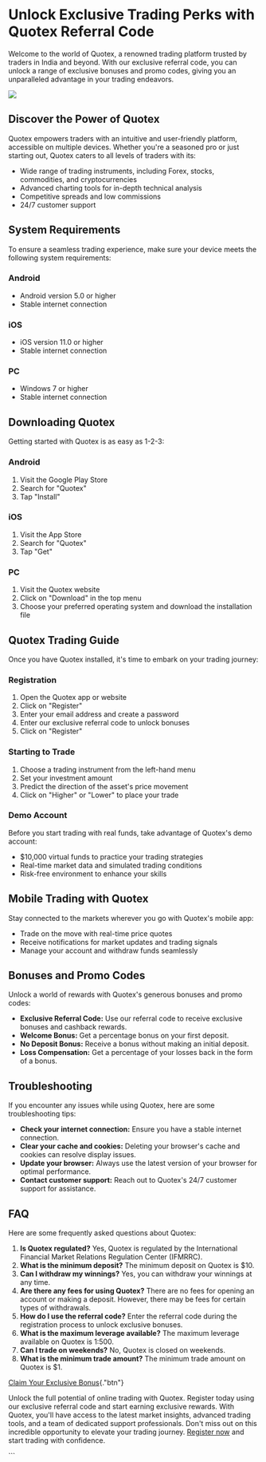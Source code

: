 # Unlock Exclusive Trading Perks with Quotex Referral Code

Welcome to the world of Quotex, a renowned trading platform trusted by
traders in India and beyond. With our exclusive referral code, you can
unlock a range of exclusive bonuses and promo codes, giving you an
unparalleled advantage in your trading endeavors.

[![](https://static.quotex.io/files/4_en/300_250.jpg)](https://traff.sbs/brokerqxlid)

## Discover the Power of Quotex

Quotex empowers traders with an intuitive and user-friendly platform,
accessible on multiple devices. Whether you\'re a seasoned pro or just
starting out, Quotex caters to all levels of traders with its:

-   Wide range of trading instruments, including Forex, stocks,
    commodities, and cryptocurrencies
-   Advanced charting tools for in-depth technical analysis
-   Competitive spreads and low commissions
-   24/7 customer support

## System Requirements

To ensure a seamless trading experience, make sure your device meets the
following system requirements:

### Android

-   Android version 5.0 or higher
-   Stable internet connection

### iOS

-   iOS version 11.0 or higher
-   Stable internet connection

### PC

-   Windows 7 or higher
-   Stable internet connection

## Downloading Quotex

Getting started with Quotex is as easy as 1-2-3:

### Android

1.  Visit the Google Play Store
2.  Search for "Quotex"
3.  Tap "Install"

### iOS

1.  Visit the App Store
2.  Search for "Quotex"
3.  Tap "Get"

### PC

1.  Visit the Quotex website
2.  Click on "Download" in the top menu
3.  Choose your preferred operating system and download the installation
    file

## Quotex Trading Guide

Once you have Quotex installed, it\'s time to embark on your trading
journey:

### Registration

1.  Open the Quotex app or website
2.  Click on "Register"
3.  Enter your email address and create a password
4.  Enter our exclusive referral code to unlock bonuses
5.  Click on "Register"

### Starting to Trade

1.  Choose a trading instrument from the left-hand menu
2.  Set your investment amount
3.  Predict the direction of the asset\'s price movement
4.  Click on "Higher" or "Lower" to place your trade

### Demo Account

Before you start trading with real funds, take advantage of Quotex\'s
demo account:

-   \$10,000 virtual funds to practice your trading strategies
-   Real-time market data and simulated trading conditions
-   Risk-free environment to enhance your skills

## Mobile Trading with Quotex

Stay connected to the markets wherever you go with Quotex\'s mobile app:

-   Trade on the move with real-time price quotes
-   Receive notifications for market updates and trading signals
-   Manage your account and withdraw funds seamlessly

## Bonuses and Promo Codes

Unlock a world of rewards with Quotex\'s generous bonuses and promo
codes:

-   **Exclusive Referral Code:** Use our referral code to receive
    exclusive bonuses and cashback rewards.
-   **Welcome Bonus:** Get a percentage bonus on your first deposit.
-   **No Deposit Bonus:** Receive a bonus without making an initial
    deposit.
-   **Loss Compensation:** Get a percentage of your losses back in the
    form of a bonus.

## Troubleshooting

If you encounter any issues while using Quotex, here are some
troubleshooting tips:

-   **Check your internet connection:** Ensure you have a stable
    internet connection.
-   **Clear your cache and cookies:** Deleting your browser\'s cache and
    cookies can resolve display issues.
-   **Update your browser:** Always use the latest version of your
    browser for optimal performance.
-   **Contact customer support:** Reach out to Quotex\'s 24/7 customer
    support for assistance.

## FAQ

Here are some frequently asked questions about Quotex:

1.  **Is Quotex regulated?** Yes, Quotex is regulated by the
    International Financial Market Relations Regulation Center (IFMRRC).
2.  **What is the minimum deposit?** The minimum deposit on Quotex is
    \$10.
3.  **Can I withdraw my winnings?** Yes, you can withdraw your winnings
    at any time.
4.  **Are there any fees for using Quotex?** There are no fees for
    opening an account or making a deposit. However, there may be fees
    for certain types of withdrawals.
5.  **How do I use the referral code?** Enter the referral code during
    the registration process to unlock exclusive bonuses.
6.  **What is the maximum leverage available?** The maximum leverage
    available on Quotex is 1:500.
7.  **Can I trade on weekends?** No, Quotex is closed on weekends.
8.  **What is the minimum trade amount?** The minimum trade amount on
    Quotex is \$1.

[Claim Your Exclusive
Bonus](\%22https://traff.sbs/brokerqxsignup\%22){."btn"}

Unlock the full potential of online trading with Quotex. Register today
using our exclusive referral code and start earning exclusive rewards.
With Quotex, you\'ll have access to the latest market insights, advanced
trading tools, and a team of dedicated support professionals. Don\'t
miss out on this incredible opportunity to elevate your trading journey.
[Register now](\%22https://traff.sbs/brokerqxsignup\%22) and start
trading with confidence.

\`\`\`


